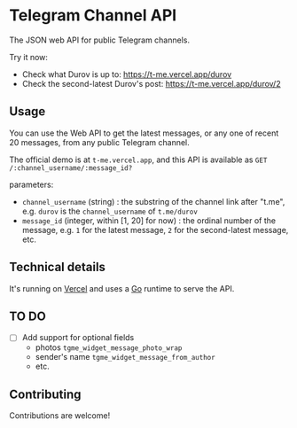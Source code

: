 Telegram Channel API
========================

The JSON web API for public Telegram channels. 

Try it now:

- Check what Durov is up to: https://t-me.vercel.app/durov
- Check the second-latest Durov's post: https://t-me.vercel.app/durov/2

Usage
-----

You can use the Web API to get the latest messages, or any one of recent 20 messages, from any public Telegram channel.

The official demo is at `t-me.vercel.app`, and this API is available as `GET /:channel_username/:message_id?`

parameters:
- `channel_username` (string) : the substring of the channel link after "t.me", e.g. `durov` is the `channel_username` of `t.me/durov` 
- `message_id` (integer, within [1, 20] for now) : the ordinal number of the message, e.g. `1` for the latest message, `2` for the second-latest message, etc.

Technical details
-----------------

It's running on [Vercel](https://vercel.com/) and uses a [Go](https://go.dev/) runtime to serve the API.


TO DO
-----

- [ ] Add support for optional fields
  + photos `tgme_widget_message_photo_wrap`
  + sender's name `tgme_widget_message_from_author` 
  + etc.

Contributing
------------

Contributions are welcome!